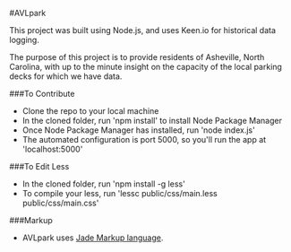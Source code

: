 #AVLpark

This project was built using Node.js, and uses Keen.io for historical data logging. 

The purpose of this project is to provide residents of Asheville, North Carolina, with up to the minute insight on the capacity of the local parking decks for which we have data.

###To Contribute 

- Clone the repo to your local machine
- In the cloned folder, run 'npm install' to install Node Package Manager
- Once Node Package Manager has installed, run 'node index.js'
- The automated configuration is port 5000, so you'll run the app at 'localhost:5000'

###To Edit Less

- In the cloned folder, run 'npm install -g less'
- To compile your less, run 'lessc public/css/main.less public/css/main.css'

###Markup

- AVLpark uses [Jade Markup language](http://jade-lang.com/).

